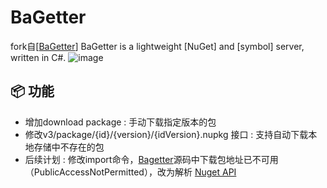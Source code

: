# BaGetter

fork自[[BaGetter](https://github.com/bagetter/BaGetter)]
BaGetter is a lightweight [NuGet] and [symbol] server, written in C#.
![image](https://github.com/user-attachments/assets/8eabbcde-48c5-4777-8e6b-1c9062d8166d)


## 📦 功能

* 增加download package : 手动下载指定版本的包
* 修改v3/package/{id}/{version}/{idVersion}.nupkg 接口 : 支持自动下载本地存储中不存在的包
* 后续计划 : 修改import命令，[Bagetter](https://nugetprod0.blob.core.windows.net/ng-search-data/downloads.v1.json)源码中下载包地址已不可用（PublicAccessNotPermitted），改为解析
[Nuget API](https://learn.microsoft.com/en-us/nuget/api/search-query-service-resource)





